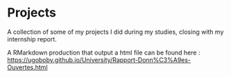 # Projects

A collection of some of my projects I did during my studies, closing with my internship report.

A RMarkdown production that output a html file can be found here : https://ugoboby.github.io/University/Rapport-Donn%C3%A9es-Ouvertes.html


